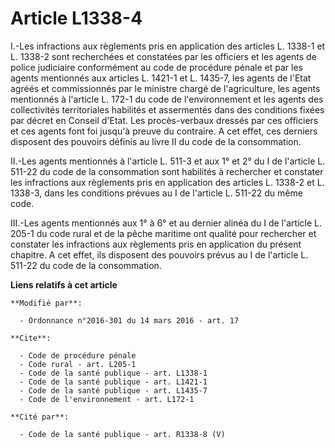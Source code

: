# Article L1338-4

I.-Les infractions aux règlements pris en application des articles L. 1338-1 et L. 1338-2 sont recherchées et constatées par
les officiers et les agents de police judiciaire conformément au code de procédure pénale et par les agents mentionnés aux
articles L. 1421-1 et L. 1435-7, les agents de l'Etat agréés et commissionnés par le ministre chargé de l'agriculture, les
agents mentionnés à l'article L. 172-1 du code de l'environnement et les agents des collectivités territoriales habilités et
assermentés dans des conditions fixées par décret en Conseil d'Etat. Les procès-verbaux dressés par ces officiers et ces
agents font foi jusqu'à preuve du contraire. A cet effet, ces derniers disposent des pouvoirs définis au livre II du code de
la consommation. 

II.-Les agents mentionnés à l'article L. 511-3 et aux 1° et 2° du I de l'article L. 511-22 du code de la consommation sont
habilités à rechercher et constater les infractions aux règlements pris en application des articles L. 1338-2 et L. 1338-3,
dans les conditions prévues au I de l'article L. 511-22 du même code. 

III.-Les agents mentionnés aux 1° à 6° et au dernier alinéa du I de l'article L. 205-1 du code rural et de la pêche maritime
ont qualité pour rechercher et constater les infractions aux règlements pris en application du présent chapitre. A cet effet,
ils disposent des pouvoirs prévus au I de l'article L. 511-22 du code de la consommation.

**Liens relatifs à cet article**

	**Modifié par**:

	  - Ordonnance n°2016-301 du 14 mars 2016 - art. 17

	**Cite**:

	  - Code de procédure pénale
	  - Code rural - art. L205-1
	  - Code de la santé publique - art. L1338-1
	  - Code de la santé publique - art. L1421-1
	  - Code de la santé publique - art. L1435-7
	  - Code de l'environnement - art. L172-1

	**Cité par**:

	  - Code de la santé publique - art. R1338-8 (V)
